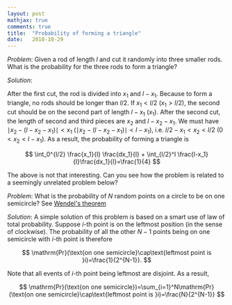 ```yaml
---
layout: post
mathjax: true
comments: true
title:  "Probability of forming a triangle"
date:   2018-10-29
---
```


*Problem*: Given a rod of length $l$ and cut it randomly into three smaller rods. What is the probability for the three rods to form a triangle?

*Solution*:

After the first cut, the rod is divided into $x_1$ and $l-x_1$. Because to form a triangle, no rods should be longer than $l/2$. If $x_1<l/2$ ($x_1>l/2$), the second cut should be on the second part of length $l-x_1$ ($x_1$). After the second cut, the length of second and third pieces are $x_2$ and $l-x_2-x_1$. We must have $\mid x_2-(l-x_2-x_1) \mid < x_1$ ($\mid x_2-(l-x_2-x_1)\mid < l-x_1$), i.e.
$l/2-x_1<x_2<l/2$ ($0<x_2<l-x_1$). As a result, the probability of forming a triangle is

$$
\int_0^{l/2} \frac{x_1}{l} \frac{dx_1}{l} + \int_{l/2}^l \frac{l-x_1}{l}\frac{dx_1}{l}=\frac{1}{4}
$$

The above is not that interesting. Can you see how the problem is related to a seemingly unrelated problem below?

*Problem*: What is the probability of $N$ random points on a circle to be on one semicircle? See [Wendel's theorem](https://en.wikipedia.org/wiki/Wendel%27s_theorem)

*Solution*:
A simple solution of this problem is based on a smart use of law of total probability. Suppose $i$-th point is on the leftmost position (in the sense of clockwise). The probability of all the other $N-1$ points being on one semicircle with $i$-th point is therefore 

$$
\mathrm{Pr}(\text{on one semicircle}\cap\text{leftmost point is }i)=\frac{1}{2^{N-1}}.
$$

Note that all events of $i$-th point being leftmost are disjoint. As a result,

$$
\mathrm{Pr}(\text{on one semicircle})=\sum_{i=1}^N\mathrm{Pr}(\text{on one semicircle}\cap\text{leftmost point is }i)=\frac{N}{2^{N-1}}
$$
